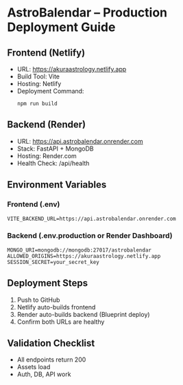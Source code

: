 # AstroBalendar – Production Deployment Guide

## Frontend (Netlify)
- URL: https://akuraastrology.netlify.app
- Build Tool: Vite
- Hosting: Netlify
- Deployment Command:
  ```
  npm run build
  ```

## Backend (Render)
- URL: https://api.astrobalendar.onrender.com
- Stack: FastAPI + MongoDB
- Hosting: Render.com
- Health Check: /api/health

## Environment Variables

### Frontend (.env)
```
VITE_BACKEND_URL=https://api.astrobalendar.onrender.com
```

### Backend (.env.production or Render Dashboard)
```
MONGO_URI=mongodb://mongodb:27017/astrobalendar
ALLOWED_ORIGINS=https://akuraastrology.netlify.app
SESSION_SECRET=your_secret_key
```

## Deployment Steps
1. Push to GitHub
2. Netlify auto-builds frontend
3. Render auto-builds backend (Blueprint deploy)
4. Confirm both URLs are healthy

## Validation Checklist
- All endpoints return 200
- Assets load
- Auth, DB, API work
